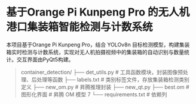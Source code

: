 # 基于Orange Pi Kunpeng Pro 的无人机港口集装箱智能检测与计数系统

本项⽬基于Orange Pi Kunpeng Pro，结合 YOLOv8n ⽬标检测模型，构建集装箱实时检测与计数系统，实现对无人机拍摄视频中的集装箱的⾃动识别与数量统计。交互界面由PyQt5构建。

> container_detection/ 
> ├── det_utils.py  # ⼯具函数模块，封装图像预处理、后处理等函数
>  ├── labels.txt  # 类别标签文件，存放集装箱检测类别定义
>   ├── new_om.py  # 昇腾推理封装 
>   ├── new_qt.py 
>   ├── best.om # 图形化界⾯ # 昇腾 OM 模型 7 └── requirements.txt # 依赖列

<!--stackedit_data:
eyJoaXN0b3J5IjpbLTEwOTYwNTYyMjUsLTg1MDE0MTA3Ml19
-->